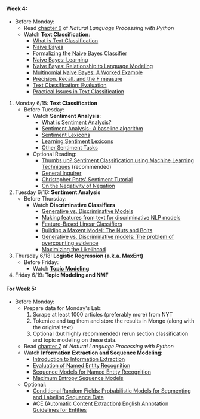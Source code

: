 #### Week 4:
- Before Monday:
    + Read [chapter 6](http://www.nltk.org/book_1ed/ch06.html) of _Natural Language Processing with Python_
    + Watch **Text Classification**:
        * [What is Text Classification](https://class.coursera.org/nlp/lecture/36)
        * [Naive Bayes](https://class.coursera.org/nlp/lecture/37)
        * [Formalizing the Naive Bayes Classifier](https://class.coursera.org/nlp/lecture/25)
        * [Naive Bayes: Learning](https://class.coursera.org/nlp/lecture/26)
        * [Naive Bayes: Relationship to Language Modeling](https://class.coursera.org/nlp/lecture/27)
        * [Multinomial Naive Bayes: A Worked Example](https://class.coursera.org/nlp/lecture/28)
        * [Precision, Recall, and the F measure](https://class.coursera.org/nlp/lecture/142)
        * [Text Classification: Evaluation](https://class.coursera.org/nlp/lecture/143)
        * [Practical Issues in Text Classification](https://class.coursera.org/nlp/lecture/29)

1. Monday 6/15: **Text Classification**
    - Before Tuesday:
        + Watch **Sentiment Analysis**:
            * [What is Sentiment Analysis?](https://class.coursera.org/nlp/lecture/31)
            * [Sentiment Analysis- A baseline algorithm](https://class.coursera.org/nlp/lecture/145)
            * [Sentiment Lexicons](https://class.coursera.org/nlp/lecture/35)
            * [Learning Sentiment Lexicons](https://class.coursera.org/nlp/lecture/144)
            * [Other Sentiment Tasks](https://class.coursera.org/nlp/lecture/33)
        + Optional Reading:
            * [Thumbs up? Sentiment Classification using Machine Learning Techniques](http://www.cs.cornell.edu/home/llee/papers/sentiment.pdf) (recommended)
            * [General Inquirer](http://www.wjh.harvard.edu/~inquirer)
            * [Christopher Potts' Sentiment Tutorial](http://sentiment.christopherpotts.net/)
            * [On the Negativity of Negation](http://web.stanford.edu/~cgpotts/papers/potts-salt20-negation.pdf)
2. Tuesday 6/16: **Sentiment Analysis**
    - Before Thursday:
        + Watch **Discriminative Classifiers**
            * [Generative vs. Discriminative Models](https://class.coursera.org/nlp/lecture/38)
            * [Making features from text for discriminative NLP models](https://class.coursera.org/nlp/lecture/48)
            * [Feature-Based Linear Classifiers](https://class.coursera.org/nlp/lecture/51)
            * [Building a Maxent Model: The Nuts and Bolts](https://class.coursera.org/nlp/lecture/53)
            * [Generative vs. Discriminative models: The problem of overcounting evidence](https://class.coursera.org/nlp/lecture/131)
            * [Maximizing the Likelihood](https://class.coursera.org/nlp/lecture/134)
4. Thursday 6/18: **Logistic Regression (a.k.a. MaxEnt)**
    - Before Friday:
        + Watch **[Topic Modeling](https://www.dropbox.com/s/tpgede8s57fvmxp/nmf-video.mov)**
3. Friday 6/19: **Topic Modeling and NMF**

#### For Week 5:
- Before Monday:
    * Prepare data for Monday's Lab:
        1. Scrape at least 1000 articles (preferably more) from NYT
        2. Tokenize and tag them and store the results in Mongo (along with the original text)
        3. Optional (but highly recommended) rerun section classification and topic modeling on these data. 
    * Read [chapter 7](http://www.nltk.org/book_1ed/ch07.html) of _Natural Language Processing with Python_
    * Watch **Information Extraction and Sequence Modeling**:
        - [Introduction to Information Extraction](https://class.coursera.org/nlp/lecture/61)
        - [Evaluation of Named Entity Recognition](https://class.coursera.org/nlp/lecture/132)
        - [Sequence Models for Named Entity Recognition](https://class.coursera.org/nlp/lecture/59)
        - [Maximum Entropy Sequence Models](https://class.coursera.org/nlp/lecture/133)
    * Optional: 
        - [Conditional Random Fields: Probabilistic Models for Segmenting and Labeling Sequence Data](http://repository.upenn.edu/cgi/viewcontent.cgi?article=1162&context=cis_papers)
        - [ACE (Automatic Content Extraction) English Annotation Guidelines for Entities](https://www.ldc.upenn.edu/sites/www.ldc.upenn.edu/files/english-entities-guidelines-v6.6.pdf)
